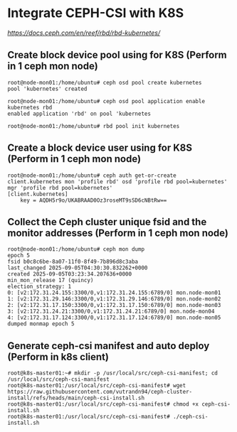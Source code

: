 # Integrate CEPH-CSI with K8S
*https://docs.ceph.com/en/reef/rbd/rbd-kubernetes/*

## Create block device pool using for K8S (Perform in 1 ceph mon node)
```
root@node-mon01:/home/ubuntu# ceph osd pool create kubernetes
pool 'kubernetes' created

root@node-mon01:/home/ubuntu# ceph osd pool application enable kubernetes rbd
enabled application 'rbd' on pool 'kubernetes

root@node-mon01:/home/ubuntu# rbd pool init kubernetes
```
## Create a block device user using for K8S (Perform in 1 ceph mon node)
```
root@node-mon01:/home/ubuntu# ceph auth get-or-create client.kubernetes mon 'profile rbd' osd 'profile rbd pool=kubernetes' mgr 'profile rbd pool=kubernetes'
[client.kubernetes]
	key = AQDH5r9o/UKABRAAD0Oz3roseMT9sSD6cNBtRw==
```

## Collect the Ceph cluster unique fsid and the monitor addresses (Perform in 1 ceph mon node)
```
root@node-mon01:/home/ubuntu# ceph mon dump
epoch 5
fsid b0c8c6be-8a07-11f0-8f49-7b896d8c3aba
last_changed 2025-09-05T04:30:30.832262+0000
created 2025-09-05T03:23:34.207636+0000
min_mon_release 17 (quincy)
election_strategy: 1
0: [v2:172.31.24.155:3300/0,v1:172.31.24.155:6789/0] mon.node-mon01
1: [v2:172.31.29.146:3300/0,v1:172.31.29.146:6789/0] mon.node-mon02
2: [v2:172.31.17.150:3300/0,v1:172.31.17.150:6789/0] mon.node-mon03
3: [v2:172.31.24.21:3300/0,v1:172.31.24.21:6789/0] mon.node-mon04
4: [v2:172.31.17.124:3300/0,v1:172.31.17.124:6789/0] mon.node-mon05
dumped monmap epoch 5
```

## Generate ceph-csi manifest and auto deploy (Perform in k8s client)
```
root@k8s-master01:~# mkdir -p /usr/local/src/ceph-csi-manifest; cd /usr/local/src/ceph-csi-manifest
root@k8s-master01:/usr/local/src/ceph-csi-manifest# wget https://raw.githubusercontent.com/vutrandn94/ceph-cluster-install/refs/heads/main/ceph-csi-install.sh
root@k8s-master01:/usr/local/src/ceph-csi-manifest# chmod +x ceph-csi-install.sh
root@k8s-master01:/usr/local/src/ceph-csi-manifest# ./ceph-csi-install.sh
```
